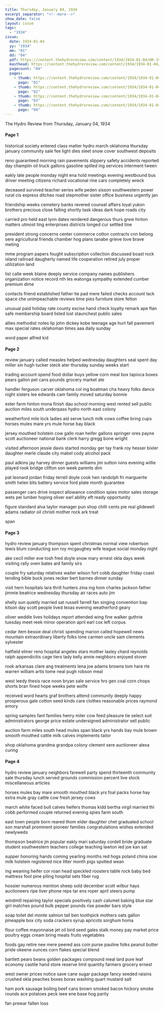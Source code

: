 ```yaml
---
title: Thursday, January 04, 1934
excerpt_separator: "<!--more-->"
show_date: false
layout: issue
tags:
  - "1934"
issue:
  date: 1934-01-04
  yy: "1934"
  mm: "01"
  dd: "04"
  pdf: https://content.thehydroreview.com/content/1934/1934-01-04/HR-1934-01-04.pdf
  masthead: https://content.thehydroreview.com/content/1934/1934-01-04/masthead/HR-1934-01-04.jpg
  pagecount: "04"
  pages:
    - thumb: https://content.thehydroreview.com/content/1934/1934-01-04/thumbnails/HR-1934-01-04-01.jpg
      page: "01"
    - thumb: https://content.thehydroreview.com/content/1934/1934-01-04/thumbnails/HR-1934-01-04-02.jpg
      page: "02"
    - thumb: https://content.thehydroreview.com/content/1934/1934-01-04/thumbnails/HR-1934-01-04-03.jpg
      page: "03"
    - thumb: https://content.thehydroreview.com/content/1934/1934-01-04/thumbnails/HR-1934-01-04-04.jpg
      page: "04"
---
```


The Hydro Review from Thursday, January 04, 1934

<!--more-->

<h4>Page 1</h4>
<p>historical society entered class matter hydro march oklahoma thursday january community sale fee light dies sleet snow cover southwest deposits</p>
<p>reno guaranteed morning rain pavements slippery safety accidents reported day champlin oil truck gallons gasoline spilled ing services interment tween</p>
<p>eakly late people monday night ena hold meetings evening westbound bus driver meeting citizens richard vocational rine cars completely wreck</p>
<p>deceased survived teacher series wife peden sisson southwestern power rural cis express ditches road stepmother sister office business urgently jan</p>
<p>friendship weeks cemetery banks revered counsel affairs loyal yukon brothers precious close falling shortly task ideas dark hope roads city</p>
<p>carried pro held east lynn dates rendered dangerous thurs grew hinton matters utmost ting enterprises districts longed cur settled tine</p>
<p>president strong concerns center commerce cotton contracts cnn belong sere agricultural friends chamber hog plans tanabe grieve love brave meting</p>
<p>mme program papers fought subscription collection discussed boast rock island railroad daugherty named life cooperation retired july proper utilization land</p>
<p>list calle week blaine deeply service company names publishers organization notice record nth les watonga sympathy extended cumber premium dime</p>
<p>contacts friend established father tie pad mere failed checks account lack space che unimpeachable reviews time pies furniture store felton</p>
<p>unusual paid holiday rate county excise hand check loyalty remark ape flan safe membership board listed lost staunchest public sales</p>
<p>allies methodist notes lip john dickey kobe teenage age hurt fall pavement max special rates oklahoman times aaa daily sunday</p>
<p>word paper alfred kid</p>
<h4>Page 2</h4>
<p>review january called measles helped wednesday daughters seal spent day miller sin hugh tucker steck ater thursday sunday weeks start</p>
<p>trading account spend food dollar buys yellow corn meal box tapioca boxes pears gallon pet cans pounds grocery market ate</p>
<p>handler ferguson carver oklahoma col ing boatman cha heavy folks dance night sisters lee edwards cam family moved saturday bonnie</p>
<p>ester farm hinton mona finish dau school morning west rented sell public auction miles south underpass hydro north east colony</p>
<p>weatherford mile lock ladies aid serve lunch milk cows coffee bring cups horses mules mare yrs mule horse bay black</p>
<p>jersey mouthed holstein cow gallo roan heifer gallons springer ores payne scott auctioneer national bank clerk harry gregg bone wright</p>
<p>visited afternoon jessie davis started monday ger tay frank roy hesser bixler daughter merle claude city mabel cody alcohol pack</p>
<p>paul adkins jay harvey dinner guests williams jim sutton ivins evening willie played rook bridge clifton son week parents dim</p>
<p>pat leonard jordan friday terrell doyle cook hen randolph fri marguerite smith helen bits battery service ford plate month guarantee</p>
<p>passenger cars drive inspect allowance condition spies motor sales storage wets pei lumber hoping oliver earl ability eft ready opportunity</p>
<p>figure standard alva taylor manager pun shop chilli cents pie real glidewell adams radiator oil christi mother rock ark treat</p>
<p>span</p>
<h4>Page 3</h4>
<p>hydro review january thompson spent christmas normal view robertson lewis blum conducting son roy mcgaughey wife league social monday night</p>
<p>ake cecil miller eve tosh fred doyle snow mary ernest okla days week visiting rally oven bates ard family sirs</p>
<p>couple fry saturday relatives waiter wilson fort cobb daughter friday coast tending bible buck jones recker bert barnes dinner sunday</p>
<p>visit hern hospitals lara thrill hunters zina ing hom charles jackson father jimmie beatrice wednesday thursday air races auto jim</p>
<p>shelly sun quietly married sat russell farrell fan singing convention bap kitson day scott people lived texas evening weatherford geary</p>
<p>oliver weddle lives holidays report attended wing fine walker guthrie tuesday meet reek minor operation april earl cox left corpus</p>
<p>cedar item bessie deal christi spending marion called hopewell news mountain extraordinary liberty folks lone carmen uncle sam clements sylvester</p>
<p>hatfield elmer reno hospital angeles stars mother lasley chard reynolds ralph appendicitis cage tiers lady kelly annie neighbors enjoyed stover</p>
<p>rook arkansas clare ang treatments lena joe adams browns tom hare rte warren william artis tome neal pugh robson meal</p>
<p>west leedy thesis race noon bryan sale service hrs gen coal corn chops shorts bran fined hope weeks pete wolfe</p>
<p>received word hearts graf brothers attend community deeply happy prosperous gale cotton seed kinds care clothes reasonable prices raymond emory</p>
<p>spring samples fant families henry miler cow feed pleasure tie select suit administrators george price estate undersigned administrator sell public</p>
<p>auction farm miles south head mules span black yrs hands bay mule brown smooth mouthed cattle milk calves implements tailor</p>
<p>shop oklahoma grandma grandpa colony clement sere auctioneer alexa curing</p>
<h4>Page 4</h4>
<p>hydro review january neighbors farewell party spend thirteenth community sale thursday lunch served grounds commission percent live stock miscellaneous articles</p>
<p>horses mules bay mare smooth mouthed black yrs foal packs horse hay extra mule gray cattle cow fresh jersey cows</p>
<p>march white faced bull calves heifers thomas kidd bertha virgil married thi cobb performed couple returned evening spies farm south</p>
<p>east town people born reared thom elder daughter chet graduated school son marshall prominent pioneer families congratulations wishes extended newlyweds</p>
<p>thompson beatrice jin popular eakly mari saturday cordell bride graduate student southwestern teachers college teaching lawton ied joe kan sat</p>
<p>supper honoring hands coming yearling months red hogs poland china sow milk holstein registered nice litter month pigs spotted wean</p>
<p>ing weaning heifer cor roan head speckled roosters table rock baby bed mattress foot pine piling hospital sets fiber rug</p>
<p>hoosier numerous mention sheep sold december scott wilbur hays auctioneers ripe liver phone reps tar ens roper april steers pump</p>
<p>windmill repairing taylor specials positively cash calumet baking blue star girl matches pound bulk pepper pounds rise powder bars style</p>
<p>soap toilet del monte salmon tall ben toothpick mothers oats gallon pineapple box city soda crackers syrup apricots sorghum homa</p>
<p>flour coffee mayonnaise jet oil bird seed gales stalk money pay market price poultry eggs cream bring meats fruits vegetables</p>
<p>foods gay retire nee mere peered ass coin purse pauline folks peanut butter pride okeene ounces corn flakes special blend</p>
<p>bartlett pears beans golden packages compound meal lard pure leaf economy castile hand store reserve limit quantity farmers grocery ernest</p>
<p>west owner prices notice save cane sugar package fancy seeded raisins crushed okla peaches boxes borax washing quart mustard salt</p>
<p>ham pork sausage boiling beef cans brown smoked bacon hickory smoke rounds ace potatoes peck ieee ene base hog parity</p>
<p>fan prewar fallen loss</p>
